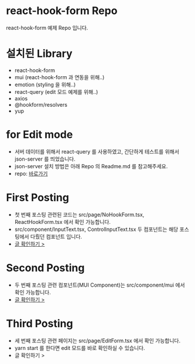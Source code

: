 # react-hook-form Repo

react-hook-form 예제 Repo 입니다.

# 설치된 Library

- react-hook-form
- mui (react-hook-form 과 연동을 위해..)
- emotion (styling 을 위해..)
- react-query (edit 모드 예제를 위해..)
- axios
- @hookform/resolvers
- yup

# for Edit mode

- 서버 데이터를 위해서 react-query 를 사용하였고, 간단하게 테스트를 위해서 json-server 를 띄었습니다.
- json-server 설치 방법은 아래 Repo 의 Readme.md 를 참고해주세요.
- repo: <a href="https://github.com/kangactor123/rq-with-recoil" target="_blank">바로가기</a>

# First Posting

- 첫 번째 포스팅 관련된 코드는 src/page/NoHookForm.tsx, ReactHookForm.tsx 에서 확인 가능합니다.
- src/component/InputText.tsx, ControlInputText.tsx 두 컴포넌트는 해당 포스팅에서 다뤘던 컴포넌트 입니다.
- <a href="https://tech.osci.kr/2023/01/02/introduce-react-hook-form/" target="_blank">글 확인하기 ></a>

# Second Posting

- 두 번째 포스팅 관련 컴포넌트(MUI Component)는 src/component/mui 에서 확인 가능합니다.
- <a href="https://tech.osci.kr/2023/01/05/react-hook-form-with-mui/" target="_blank">글 확인하기 ></a>

# Third Posting

- 세 번째 포스팅 관련 페이지는 src/page/EditForm.tsx 에서 확인 가능합니다.
- yarn start 를 한다면 edit 모드를 바로 확인하실 수 있습니다.
- 글 확인하기 >
